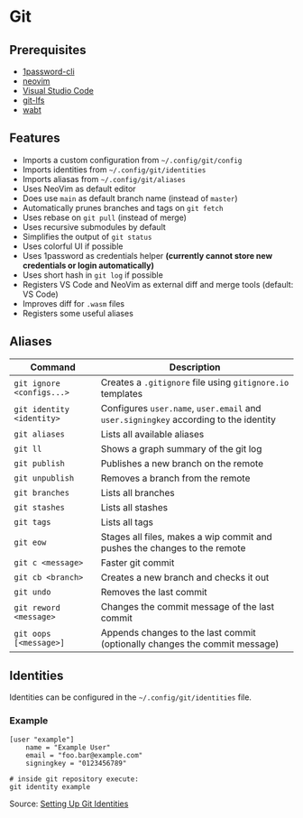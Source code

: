 # Git

## Prerequisites

- [1password-cli](https://1password.com/downloads/command-line)
- [neovim](https://neovim.io)
- [Visual Studio Code](https://code.visualstudio.com)
- [git-lfs](https://git-lfs.github.com)
- [wabt](https://github.com/WebAssembly/wabt)

## Features

- Imports a custom configuration from `~/.config/git/config`
- Imports identities from `~/.config/git/identities`
- Imports aliasas from `~/.config/git/aliases`
- Uses NeoVim as default editor
- Does use `main` as default branch name (instead of `master`)
- Automatically prunes branches and tags on `git fetch`
- Uses rebase on `git pull` (instead of merge)
- Uses recursive submodules by default
- Simplifies the output of `git status`
- Uses colorful UI if possible
- Uses 1password as credentials helper **(currently cannot store new credentials or login automatically)**
- Uses short hash in `git log` if possible
- Registers VS Code and NeoVim as external diff and merge tools (default: VS Code)
- Improves diff for `.wasm` files
- Registers some useful aliases

## Aliases

| Command                   | Description                                                                          |
|---------------------------|--------------------------------------------------------------------------------------|
| `git ignore <configs...>` | Creates a `.gitignore` file using `gitignore.io` templates                           |
| `git identity <identity>` | Configures `user.name`, `user.email` and `user.signingkey` according to the identity |
| `git aliases`             | Lists all available aliases                                                          |
| `git ll`                  | Shows a graph summary of the git log                                                 |
| `git publish`             | Publishes a new branch on the remote                                                 |
| `git unpublish`           | Removes a branch from the remote                                                     |
| `git branches`            | Lists all branches                                                                   |
| `git stashes`             | Lists all stashes                                                                    |
| `git tags`                | Lists all tags                                                                       |
| `git eow`                 | Stages all files, makes a wip commit and pushes the changes to the remote            |
| `git c <message>`         | Faster git commit                                                                    |
| `git cb <branch>`         | Creates a new branch and checks it out                                               |
| `git undo`                | Removes the last commit                                                              |
| `git reword <message>`    | Changes the commit message of the last commit                                        |
| `git oops [<message>]`    | Appends changes to the last commit (optionally changes the commit message)           |

## Identities

Identities can be configured in the `~/.config/git/identities` file.

### Example

```plain
[user "example"]
	name = "Example User"
	email = "foo.bar@example.com"
	signingkey = "0123456789"
```

```shell
# inside git repository execute:
git identity example
```

Source: [Setting Up Git Identities](https://micah.soy/posts/setting-up-git-identities/)
